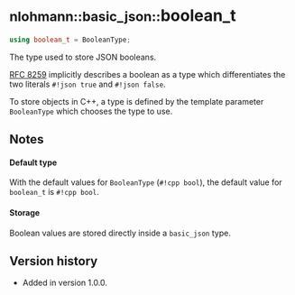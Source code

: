 # <small>nlohmann::basic_json::</small>boolean_t

```cpp
using boolean_t = BooleanType;
```

The type used to store JSON booleans.

[RFC 8259](https://tools.ietf.org/html/rfc8259) implicitly describes a boolean as a type which differentiates the two literals
`#!json true` and `#!json false`.

To store objects in C++, a type is defined by the template parameter  `BooleanType` which chooses the type to use.

## Notes

#### Default type

With the default values for `BooleanType` (`#!cpp bool`), the default value for `boolean_t` is `#!cpp bool`.

#### Storage

Boolean values are stored directly inside a `basic_json` type.

## Version history

- Added in version 1.0.0.
